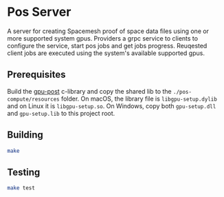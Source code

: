 # Pos Server

A server for creating Spacemesh proof of space data files using one or more supported system gpus.
Providers a grpc service to clients to configure the service, start pos jobs and get jobs progress.
Reuqested client jobs are executed using the system's available supported gpus.

## Prerequisites

Build the [gpu-post](http://github.com/spacemeshos/gpu-post) c-library and copy the shared lib to the `./pos-compute/resources` folder.
On macOS, the library file is `libgpu-setup.dylib` and on Linux it is `libgpu-setup.so`.
On Windows, copy both `gpu-setup.dll` and `gpu-setup.lib` to this project root.

## Building

```bash
make
```

## Testing

```bash
make test
```
